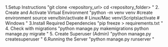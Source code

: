 1.Setup Instructions
"git clone <repository_url>
cd <repository_folder>
"
2. Create and Activate Virtual Environment
"python -m venv venv    #create environment 
source venv/bin/activate  # Linux/Mac
venv\Scripts\activate     # Windows
"
3.Install Required Dependencies
"pip freeze > requirements.txt
"
4. Check with migrations
"python manage.py makemigrations
python manage.py migrate
"
5. Create Superuser (Admin)
"python manage.py createsuperuser
"
6.Running the Server
"python manage.py runserver
"


